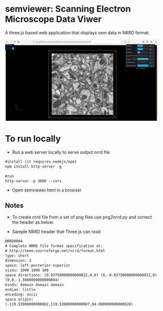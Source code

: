 # semviewer: Scanning Electron Microscope Data Viwer

A three.js based web application that displays sem data in NRRD format.

![sample screen](semviewer.png)

# To run locally

* Run a web server locally to serve output.nrrd file

```
#install (it requires nodejs/npm)
npm install http-server -g

#run
http-server -p 3000 --cors
```

* Open semviewer.html in a browser


## Notes

* To create nrrd file from a set of png files use png2nrrd.py and correct the header as below.

* Sample NRRD header that Three.js can read

```
NRRD0004
# Complete NRRD file format specification at:
# http://teem.sourceforge.net/nrrd/format.html
type: short
dimension: 3
space: left-posterior-superior
sizes: 1000 1000 100
space directions: (0.93750000000000022,0,0) (0,-0.93750000000000022,0) (0,0,-1.5000000000000004)
kinds: domain domain domain
endian: little
encoding: ascii
space origin: (-119.53000000000002,119.53000000000007,84.000000000000028)
```
